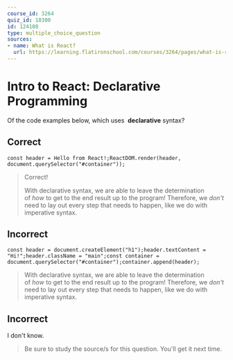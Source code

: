 ```yaml
---
course_id: 3264
quiz_id: 18300
id: 124108
type: multiple_choice_question
sources:
- name: What is React?
  url: https://learning.flatironschool.com/courses/3264/pages/what-is-react?module_item_id=132798
---
```


# Intro to React: Declarative Programming

Of the code examples below, which uses&nbsp; **declarative** syntax?

## Correct

```
const header = Hello from React!;ReactDOM.render(header, document.querySelector("#container"));
```

> Correct!&nbsp;
> 
> With declarative syntax, we are able to leave the&nbsp;determination
> of&nbsp;_how_&nbsp;to get to the end result up to the program! Therefore, we
> _don't_ need to lay out every step that needs to happen, like we do with
> imperative syntax.

## Incorrect

```
const header = document.createElement("h1");header.textContent = "Hi!";header.className = "main";const container = document.querySelector("#container");container.append(header);
```

> With declarative syntax, we are able to leave the&nbsp;determination
> of&nbsp;_how_&nbsp;to get to the end result up to the program! Therefore, we
> _don't_ need to lay out every step that needs to happen, like we do with
> imperative syntax.

## Incorrect

I don't know.

> Be sure to study the source/s for this question. You'll get it next time.
